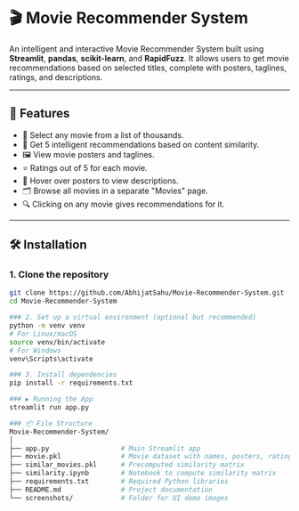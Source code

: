 # 🎬 Movie Recommender System

An intelligent and interactive Movie Recommender System built using **Streamlit**, **pandas**, **scikit-learn**, and **RapidFuzz**. It allows users to get movie recommendations based on selected titles, complete with posters, taglines, ratings, and descriptions.

---

## 🚀 Features

- 🎥 Select any movie from a list of thousands.
- 🧠 Get 5 intelligent recommendations based on content similarity.
- 🖼️ View movie posters and taglines.
- ⭐ Ratings out of 5 for each movie.
- 💬 Hover over posters to view descriptions.
- 🗂️ Browse all movies in a separate "Movies" page.
- 🔍 Clicking on any movie gives recommendations for it.

---

## 🛠️ Installation

### 1. Clone the repository

```bash
git clone https://github.com/AbhijatSahu/Movie-Recommender-System.git
cd Movie-Recommender-System

### 2. Set up a virtual environment (optional but recommended)
python -m venv venv
# For Linux/macOS
source venv/bin/activate
# For Windows
venv\Scripts\activate

### 3. Install dependencies
pip install -r requirements.txt

### ▶️ Running the App
streamlit run app.py

### 📦 File Structure
Movie-Recommender-System/
│
├── app.py                  # Main Streamlit app
├── movie.pkl               # Movie dataset with names, posters, ratings
├── similar_movies.pkl      # Precomputed similarity matrix
├── similarity.ipynb        # Notebook to compute similarity matrix
├── requirements.txt        # Required Python libraries
├── README.md               # Project documentation
└── screenshots/            # Folder for UI demo images
